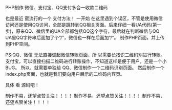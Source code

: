 PHP制作 微信、支付宝、QQ支付多合一收款二维码


也是最近 蛮流行的一个 支付方法！ 一开始 在这里遇到个误区，不管是使用微信访问还是使用QQ访问，全部是跳转到QQ相关页面。后来仔细一看UA代码(第一步)，原来QQ、微信里的UA全部都包括QQ这个字符，最后就在判断微信与QQ UA里QQ字符串后面加了个“/”，微信也一样在后面加“/”。
制作PHP页面，并上传到PHP空间。 

PS:QQ、微信 无法直接调起微信转账页面，所 以需要长按识二维码别进行转账。
支付宝，可以直接扫描二维码进行转账操作，不知道这样是便于用户，还是一个小BUG。
所以，就需要单独给 QQ、微信制作一个二维码识别页面。
然后制作一个index.php页面，也就是我们要向用户展示的二维码内容页。


具体 看 源码吧！

 制作不易，还望点赞关注！！！！
 制作不易，还望点赞关注！！！！
 制作不易，还望点赞关注！！！！
